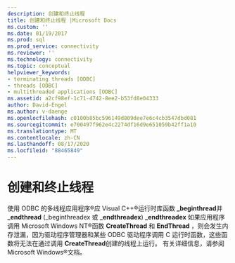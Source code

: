 ```yaml
---
description: 创建和终止线程
title: 创建和终止线程 |Microsoft Docs
ms.custom: ''
ms.date: 01/19/2017
ms.prod: sql
ms.prod_service: connectivity
ms.reviewer: ''
ms.technology: connectivity
ms.topic: conceptual
helpviewer_keywords:
- terminating threads [ODBC]
- threads [ODBC]
- multithreaded applications [ODBC]
ms.assetid: a2cf98ef-1c71-4742-8ee2-b53fd8e04333
author: David-Engel
ms.author: v-daenge
ms.openlocfilehash: c0100b85bc596149d809dee7e6c4cb3547dbd081
ms.sourcegitcommit: e700497f962e4c2274df16d9e651059b42ff1a10
ms.translationtype: MT
ms.contentlocale: zh-CN
ms.lasthandoff: 08/17/2020
ms.locfileid: "88465849"
---
```

# <a name="creating-and-terminating-threads"></a>创建和终止线程
使用 ODBC 的多线程应用程序®应 Visual C++®运行时库函数 **_beginthread**并 **_endthread** (_beginthreadex 或 **_endthreadex**) **_endthreadex** 如果应用程序调用 Microsoft Windows NT®函数 **CreateThread** 和 **EndThread** ，则会发生内存泄漏，因为驱动程序管理器和某些 ODBC 驱动程序调用 C 运行时函数，这些函数将无法在通过调用 **CreateThread**创建的线程上运行。 有关详细信息，请参阅 Microsoft Windows®文档。

